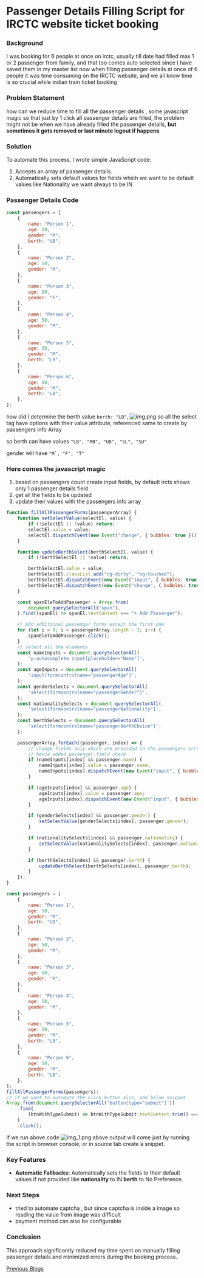 # Passenger Details Filling Script for IRCTC website ticket booking

### Background

I was booking for 6 people at once on irctc, usually till date had filled max 1 or 2 passenger from family,
and that too comes auto selected since I have saved them in my master list
now when  filling passenger details at once of 6 people it was time consuming on the IRCTC website, and we all know
time is so crucial while indian train ticket booking 

### Problem Statement

how can we reduce time to fill all the passenger details , some javascript magic so that just by 1 click 
all passenger details are filled, the problem might not be when we have already filled the passenger details, 
**but sometimes it gets removed or last minute logout if happens**

### Solution

To automate this process, I wrote simple JavaScript code:

1. Accepts an array of passenger details.
2. Automatically sets default values for fields which we want to be default values like Nationality we want always to be IN

### Passenger Details Code

```javascript
const passengers = [
    {
        name: "Person 1",
        age: 50,
        gender: "M",
        berth: "UB",
    },
    {
        name: "Person 2",
        age: 50,
        gender: "M",
    },
    {
        name: "Person 3",
        age: 50,
        gender: "F",
    },
    {
        name: "Person 4",
        age: 50,
        gender: "M",
    },
    {
        name: "Person 5",
        age: 50,
        gender: "M",
        berth: "LB",
    },
    {
        name: "Person 6",
        age: 50,
        gender: "M",
        berth: "LB",
    },
];
```

how did I determine the berth value   ```berth: "LB"```, 
![img.png](img.png)
so all the select tag have options with their value attribute, referenced same to create by passengers info Array

so berth can have values ```"LB", "MB", "UB", "SL", "SU"```

gender will have ```"M`, "F", "T"```
### Here comes the javascript magic

1. based on passengers count create input fields, by default ircts shows only 1 passenger details field
2. get all the fields to be updated
3. update their values with the passengers info array

```javascript
function fillAllPassengerForms(passengerArray) {
    function setSelectValue(selectEl, value) {
        if (!selectEl || !value) return;
        selectEl.value = value;
        selectEl.dispatchEvent(new Event("change", { bubbles: true }));
    }

    function updateBerthSelect(berthSelectEl, value) {
        if (!berthSelectEl || !value) return;

        berthSelectEl.value = value;
        berthSelectEl.classList.add("ng-dirty", "ng-touched");
        berthSelectEl.dispatchEvent(new Event("input", { bubbles: true }));
        berthSelectEl.dispatchEvent(new Event("change", { bubbles: true }));
    }

    const spanEleToAddPassenger = Array.from(
        document.querySelectorAll("span"),
    ).find((spanEl) => spanEl.textContent === "+ Add Passenger");

    // Add additional passenger forms except the first one
    for (let i = 0; i < passengerArray.length - 1; i++) {
        spanEleToAddPassenger.click();
    }
    // select all the elements
    const nameInputs = document.querySelectorAll(
        'p-autocomplete input[placeholder="Name"]',
    );
    const ageInputs = document.querySelectorAll(
        'input[formcontrolname="passengerAge"]',
    );
    const genderSelects = document.querySelectorAll(
        'select[formcontrolname="passengerGender"]',
    );
    const nationalitySelects = document.querySelectorAll(
        'select[formcontrolname="passengerNationality"]',
    );
    const berthSelects = document.querySelectorAll(
        'select[formcontrolname="passengerBerthChoice"]',
    );

    passengerArray.forEach((passenger, index) => {
        // change fields only which are provided in the passengers array
        // hence added passenger.field check
        if (nameInputs[index] && passenger.name) {
            nameInputs[index].value = passenger.name;
            nameInputs[index].dispatchEvent(new Event("input", { bubbles: true }));
        }

        if (ageInputs[index] && passenger.age) {
            ageInputs[index].value = passenger.age;
            ageInputs[index].dispatchEvent(new Event("input", { bubbles: true }));
        }

        if (genderSelects[index] && passenger.gender) {
            setSelectValue(genderSelects[index], passenger.gender);
        }

        if (nationalitySelects[index] && passenger.nationality) {
            setSelectValue(nationalitySelects[index], passenger.nationality);
        }

        if (berthSelects[index] && passenger.berth) {
            updateBerthSelect(berthSelects[index], passenger.berth);
        }
    });
}

const passengers = [
    {
        name: "Person 1",
        age: 50,
        gender: "M",
        berth: "UB",
    },
    {
        name: "Person 2",
        age: 50,
        gender: "M",
    },
    {
        name: "Person 3",
        age: 50,
        gender: "F",
    },
    {
        name: "Person 4",
        age: 50,
        gender: "M",
    },
    {
        name: "Person 5",
        age: 50,
        gender: "M",
        berth: "LB",
    },
    {
        name: "Person 6",
        age: 50,
        gender: "M",
        berth: "LB",
    },
];
fillAllPassengerForms(passengers);
// if we want to automate the click button also, add below snippet
Array.from(document.querySelectorAll('button[type="submit"]'))
    .find(
        (btnWithTypeSubmit) => btnWithTypeSubmit.textContent.trim() === "Continue",
    )
    .click();
```
If we run above code
![img_1.png](img_1.png)
above output will come just by running the script in browser console, or in source tab create  a snippet.

### Key Features

- **Automatic Fallbacks:** Automatically sets the fields to their default values if not provided like **nationality** to IN **berth** to No Preference.

### Next Steps

- tried to automate captcha , but since captcha is inside a image so reading the value from image was difficult
- payment method can also be configurable 

### Conclusion

This approach significantly reduced my time spent on manually filling passenger details and minimized errors during the booking process.

[Previous Blogs](./README.md)